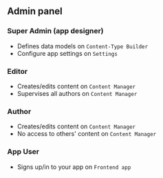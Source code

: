 ## Admin panel

### Super Admin (app designer)
- Defines data models on `Content-Type Builder`
- Configure app settings on `Settings`

### Editor
- Creates/edits content on `Content Manager`
- Supervises all authors on `Content Manager`

### Author
- Creates/edits content on `Content Manager`
- No access to others' content on `Content Manager`

### App User
- Signs up/in to your app on `Frontend app`